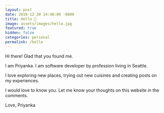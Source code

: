 ```yaml
---
layout: post
date: 2018-12-30 14:48:00 -0800
title: Hello 🌻
image: assets/images/hello.jpg
featured: true
hidden: false
categories: personal
permalink: /hello
---
```

Hi there! Glad that you found me.

I am Priyanka. I am software developer by profession living in Seattle.

I love exploring new places, trying out new cuisines and creating posts on my experiences.

I would love to know you. Let me know your thoughts on this website in the comments.

Love,
Priyanka
